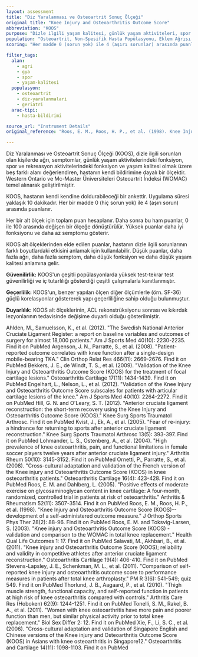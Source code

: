 ```yaml
---
layout: assessment
title: "Diz Yaralanması ve Osteoartrit Sonuç Ölçeği"
original_title: "Knee Injury and Osteoarthritis Outcome Score"
abbreviation: "KOOS"
purpose: "Dizle ilgili yaşam kalitesi, günlük yaşam aktiviteleri, spor ve rekreasyon fonksiyonu, semptomlar ve ağrı olmak üzere beş sonucu değerlendiren, kendi kendine uygulanan 42 maddelik bir değerlendirmedir."
population: "Osteoartrit, Non-Spesifik Hasta Popülasyonu, Eklem Ağrısı ve Kırıkları"
scoring: "Her madde 0 (sorun yok) ile 4 (aşırı sorunlar) arasında puanlanır. Her alt ölçek için puan daha sonra 0-100 ölçeğine normalleştirilir ve daha yüksek puanlar daha iyi durumu gösterir."

filter_tags:
  alan:
    - agri
    - gya
    - spor
    - yaşam-kalitesi
  populasyon:
    - osteoartrit
    - diz-yaralanmalari
    - geriatri
  arac-tipi:
    - hasta-bildirimi

source_url: "Instrument Details"
original_reference: "Roos, E. M., Roos, H. P., et al. (1998). Knee Injury and Osteoarthritis Outcome Score (KOOS)--development of a self-administered outcome measure."

---
```



Diz Yaralanması ve Osteoartrit Sonuç Ölçeği (KOOS), dizle ilgili sorunları olan kişilerde ağrı, semptomlar, günlük yaşam aktivitelerindeki fonksiyon, spor ve rekreasyon aktivitelerindeki fonksiyon ve yaşam kalitesi olmak üzere beş farklı alanı değerlendiren, hastanın kendi bildirimine dayalı bir ölçektir. Western Ontario ve Mc-Master Üniversiteleri Osteoartrit İndeksi (WOMAC) temel alınarak geliştirilmiştir.


KOOS, hastanın kendi kendine doldurabileceği bir ankettir. Uygulama süresi yaklaşık 10 dakikadır. Her bir madde 0 (hiç sorun yok) ile 4 (aşırı sorun) arasında puanlanır.


Her bir alt ölçek için toplam puan hesaplanır. Daha sonra bu ham puanlar, 0 ile 100 arasında değişen bir ölçeğe dönüştürülür. Yüksek puanlar daha iyi fonksiyonu ve daha az semptomu gösterir.


KOOS alt ölçeklerinden elde edilen puanlar, hastanın dizle ilgili sorunlarının farklı boyutlardaki etkisini anlamak için kullanılabilir. Düşük puanlar, daha fazla ağrı, daha fazla semptom, daha düşük fonksiyon ve daha düşük yaşam kalitesi anlamına gelir.


**Güvenilirlik:** KOOS'un çeşitli popülasyonlarda yüksek test-tekrar test güvenilirliği ve iç tutarlılığı gösterdiği çeşitli çalışmalarla kanıtlanmıştır.

**Geçerlilik:** KOOS'un, benzer yapıları ölçen diğer ölçümlerle (örn. SF-36) güçlü korelasyonlar göstererek yapı geçerliliğine sahip olduğu bulunmuştur.

**Duyarlılık:** KOOS alt ölçeklerinin, ACL rekonstrüksiyonu sonrası ve kıkırdak lezyonlarının tedavisinde değişime duyarlı olduğu gösterilmiştir.


Ahlden, M., Samuelsson, K., et al. (2012). "The Swedish National Anterior Cruciate Ligament Register: a report on baseline variables and outcomes of surgery for almost 18,000 patients." Am J Sports Med 40(10): 2230-2235.
Find it on PubMed
Argenson, J. N., Parratte, S., et al. (2008). "Patient-reported outcome correlates with knee function after a single-design mobile-bearing TKA." Clin Orthop Relat Res 466(11): 2669-2676.
Find it on PubMed
Bekkers, J. E., de Windt, T. S., et al. (2009). "Validation of the Knee Injury and Osteoarthritis Outcome Score (KOOS) for the treatment of focal cartilage lesions." Osteoarthritis Cartilage 17(11): 1434-1439.
Find it on PubMed
Engelhart, L., Nelson, L., et al. (2012). "Validation of the Knee Injury and Osteoarthritis Outcome Score subscales for patients with articular cartilage lesions of the knee." Am J Sports Med 40(10): 2264-2272.
Find it on PubMed
Hill, G. N. and O'Leary, S. T. (2012). "Anterior cruciate ligament reconstruction: the short-term recovery using the Knee Injury and Osteoarthritis Outcome Score (KOOS)." Knee Surg Sports Traumatol Arthrosc.
Find it on PubMed
Kvist, J., Ek, A., et al. (2005). "Fear of re-injury: a hindrance for returning to sports after anterior cruciate ligament reconstruction." Knee Surg Sports Traumatol Arthrosc 13(5): 393-397.
Find it on PubMed
Lohmander, L. S., Ostenberg, A., et al. (2004). "High prevalence of knee osteoarthritis, pain, and functional limitations in female soccer players twelve years after anterior cruciate ligament injury." Arthritis Rheum 50(10): 3145-3152.
Find it on PubMed
Ornetti, P., Parratte, S., et al. (2008). "Cross-cultural adaptation and validation of the French version of the Knee injury and Osteoarthritis Outcome Score (KOOS) in knee osteoarthritis patients." Osteoarthritis Cartilage 16(4): 423-428.
Find it on PubMed
Roos, E. M. and Dahlberg, L. (2005). "Positive effects of moderate exercise on glycosaminoglycan content in knee cartilage: A four‐month, randomized, controlled trial in patients at risk of osteoarthritis." Arthritis & Rheumatism 52(11): 3507-3514.
Find it on PubMed
Roos, E. M., Roos, H. P., et al. (1998). "Knee Injury and Osteoarthritis Outcome Score (KOOS)--development of a self-administered outcome measure." J Orthop Sports Phys Ther 28(2): 88-96.
Find it on PubMed
Roos, E. M. and Toksvig-Larsen, S. (2003). "Knee injury and Osteoarthritis Outcome Score (KOOS) - validation and comparison to the WOMAC in total knee replacement." Health Qual Life Outcomes 1: 17.
Find it on PubMed
Salavati, M., Akhbari, B., et al. (2011). "Knee injury and Osteoarthritis Outcome Score (KOOS); reliability and validity in competitive athletes after anterior cruciate ligament reconstruction." Osteoarthritis Cartilage 19(4): 406-410.
Find it on PubMed
Stevens-Lapsley, J. E., Schenkman, M. L., et al. (2011). "Comparison of self-reported knee injury and osteoarthritis outcome score to performance measures in patients after total knee arthroplasty." PM R 3(6): 541-549; quiz 549.
Find it on PubMed
Thorlund, J. B., Aagaard, P., et al. (2010). "Thigh muscle strength, functional capacity, and self-reported function in patients at high risk of knee osteoarthritis compared with controls." Arthritis Care Res (Hoboken) 62(9): 1244-1251.
Find it on PubMed
Tonelli, S. M., Rakel, B. A., et al. (2011). "Women with knee osteoarthritis have more pain and poorer function than men, but similar physical activity prior to total knee replacement." Biol Sex Differ 2: 12.
Find it on PubMed
Xie, F., Li, S. C., et al. (2006). "Cross-cultural adaptation and validation of Singapore English and Chinese versions of the Knee injury and Osteoarthritis Outcome Score (KOOS) in Asians with knee osteoarthritis in Singapore12." Osteoarthritis and Cartilage 14(11): 1098-1103.
Find it on PubMed